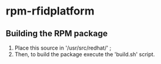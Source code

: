 # rpm-rfidplatform

## Building the RPM package

1. Place this source in '/usr/src/redhat/' ; 
2. Then, to build the package execute the 'build.sh' script.

